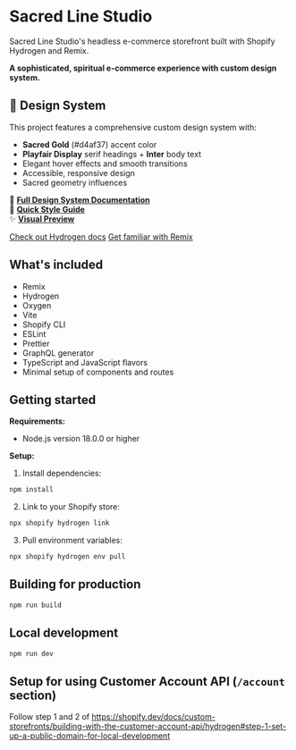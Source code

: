 # Sacred Line Studio

Sacred Line Studio's headless e-commerce storefront built with Shopify Hydrogen and Remix.

**A sophisticated, spiritual e-commerce experience with custom design system.**

## 🎨 Design System

This project features a comprehensive custom design system with:
- **Sacred Gold** (#d4af37) accent color
- **Playfair Display** serif headings + **Inter** body text
- Elegant hover effects and smooth transitions
- Accessible, responsive design
- Sacred geometry influences

📖 **[Full Design System Documentation](DESIGN_SYSTEM.md)**  
🚀 **[Quick Style Guide](STYLE_GUIDE.md)**  
✨ **[Visual Preview](VISUAL_PREVIEW.md)**

[Check out Hydrogen docs](https://shopify.dev/custom-storefronts/hydrogen)
[Get familiar with Remix](https://remix.run/docs/en/v1)

## What's included

- Remix
- Hydrogen
- Oxygen
- Vite
- Shopify CLI
- ESLint
- Prettier
- GraphQL generator
- TypeScript and JavaScript flavors
- Minimal setup of components and routes

## Getting started

**Requirements:**

- Node.js version 18.0.0 or higher

**Setup:**

1. Install dependencies:
```bash
npm install
```

2. Link to your Shopify store:
```bash
npx shopify hydrogen link
```

3. Pull environment variables:
```bash
npx shopify hydrogen env pull
```

## Building for production

```bash
npm run build
```

## Local development

```bash
npm run dev
```

## Setup for using Customer Account API (`/account` section)

Follow step 1 and 2 of <https://shopify.dev/docs/custom-storefronts/building-with-the-customer-account-api/hydrogen#step-1-set-up-a-public-domain-for-local-development>
